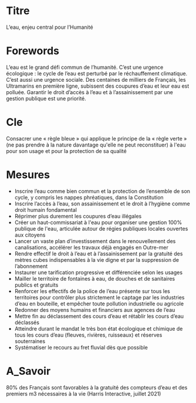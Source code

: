 # Titre
L’eau, enjeu central pour l’Humanité
# Forewords
L’eau est le grand défi commun de l’humanité. C’est une urgence écologique : le cycle de l’eau est perturbé par le réchauffement climatique. C’est aussi une urgence sociale. Des centaines de milliers de Français, les Ultramarins en première ligne, subissent des coupures d’eau et leur eau est polluée. Garantir le droit d’accès à l’eau et à l’assainissement par une gestion publique est une priorité.

# Cle
Consacrer une « règle bleue » qui applique le principe de la « règle verte » (ne pas prendre à la nature davantage qu'elle ne peut reconstituer) à l'eau pour son usage et pour la protection de sa qualité
# Mesures
* Inscrire l’eau comme bien commun et la protection de l’ensemble de son cycle, y compris les nappes phréatiques, dans la Constitution
* Inscrire l’accès à l’eau, son assainissement et le droit à l’hygiène comme droit humain fondamental
* Réprimer plus durement les coupures d’eau illégales
* Créer un haut-commissariat à l'eau pour organiser une gestion 100% publique de l'eau, articulée autour de régies publiques locales ouvertes aux citoyens
* Lancer un vaste plan d’investissement dans le renouvellement des canalisations, accélérer les travaux déjà engagés en Outre-mer
* Rendre effectif le droit à l’eau et à l’assainissement par la gratuité des mètres cubes indispensables à la vie digne et par la suppression de l’abonnement
* Instaurer une tarification progressive et différenciée selon les usages
* Mailler le territoire de fontaines à eau, de douches et de sanitaires publics et gratuits
* Renforcer les effectifs de la police de l’eau présente sur tous les territoires pour contrôler plus strictement le captage par les industries d’eau en bouteille, et empêcher toute pollution industrielle ou agricole
* Redonner des moyens humains et financiers aux agences de l’eau
* Mettre fin au déclassement des cours d’eau et rétablir les cours d’eau déclassés
* Atteindre durant le mandat le très bon état écologique et chimique de tous les cours d’eau (fleuves, rivières, ruisseaux) et réserves souterraines
* Systématiser le recours au fret fluvial dès que possible
# A_Savoir
80% des Français sont favorables à la gratuité des compteurs d’eau et des premiers m3 nécessaires à la vie (Harris Interactive, juillet 2021)